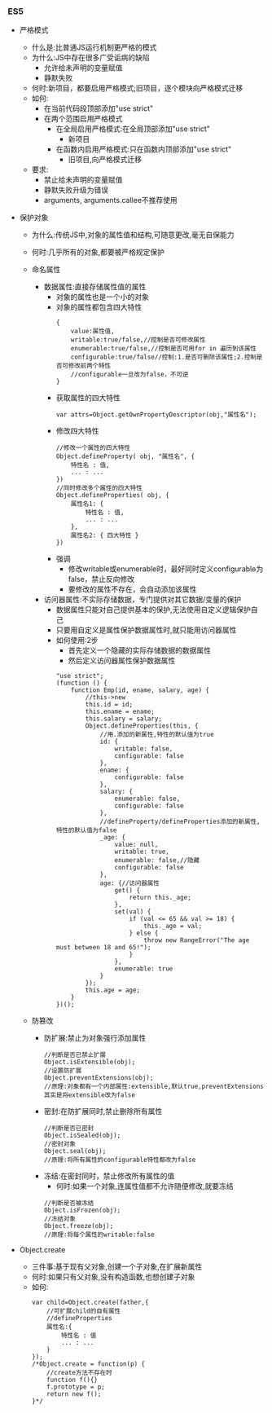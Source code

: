 ### ES5
- 严格模式
    - 什么是:比普通JS运行机制更严格的模式
    - 为什么:JS中存在很多广受诟病的缺陷
        - 允许给未声明的变量赋值
        - 静默失败
    - 何时:新项目，都要启用严格模式;旧项目，逐个模块向严格模式迁移
    - 如何:
        - 在当前代码段顶部添加"use strict"
        - 在两个范围启用严格模式
            - 在全局启用严格模式:在全局顶部添加"use strict"
                - 新项目
            - 在函数内启用严格模式:只在函数内顶部添加"use strict"
                - 旧项目,向严格模式迁移
    - 要求:
        - 禁止给未声明的变量赋值
        - 静默失败升级为错误
        - arguments, arguments.callee不推荐使用

- 保护对象
    - 为什么:传统JS中,对象的属性值和结构,可随意更改,毫无自保能力
    - 何时:几乎所有的对象,都要被严格规定保护
    - 命名属性
        - 数据属性:直接存储属性值的属性
            - 对象的属性也是一个小的对象
            - 对象的属性都包含四大特性
                `````````
                {
                    value:属性值,
                    writable:true/false,//控制是否可修改属性
                    enumerable:true/false,//控制是否可用for in 遍历到该属性
                    configurable:true/false//控制:1.是否可删除该属性;2.控制是否可修改前两个特性
                    //configurable一旦改为false，不可逆
                }
                `````````
            - 获取属性的四大特性
                ````````````
                var attrs=Object.getOwnPropertyDescriptor(obj,"属性名");
                ````````````
            - 修改四大特性
                `````````````
                //修改一个属性的四大特性
                Object.defineProperty( obj, "属性名", {
                    特性名 : 值,
                    ... : ...
                })
                //同时修改多个属性的四大特性
                Object.defineProperties( obj, {
                    属性名1: {
                        特性名 : 值,
                        ... : ...
                    },
                    属性名2: { 四大特性 }
                })
                `````````````
            - 强调
                - 修改writable或enumerable时，最好同时定义configurable为false，禁止反向修改
                - 要修改的属性不存在，会自动添加该属性
        - 访问器属性:不实际存储数据，专门提供对其它数据/变量的保护
            - 数据属性只能对自己提供基本的保护,无法使用自定义逻辑保护自己
            - 只要用自定义是属性保护数据属性时,就只能用访问器属性
            - 如何使用:2步
                - 首先定义一个隐藏的实际存储数据的数据属性
                - 然后定义访问器属性保护数据属性
                ``````````
                "use strict";
                (function () {
                    function Emp(id, ename, salary, age) {
                        //this->new
                        this.id = id;
                        this.ename = ename;
                        this.salary = salary;
                        Object.defineProperties(this, {
                            //用.添加的新属性,特性的默认值为true
                            id: {
                                writable: false,
                                configurable: false
                            },
                            ename: {
                                configurable: false
                            },
                            salary: {
                                enumerable: false,
                                configurable: false
                            },
                            //defineProperty/defineProperties添加的新属性,特性的默认值为false
                            _age: {
                                value: null,
                                writable: true,
                                enumerable: false,//隐藏
                                configurable: false
                            },
                            age: {//访问器属性
                                get() {
                                    return this._age;
                                },
                                set(val) {
                                    if (val <= 65 && val >= 18) {
                                        this._age = val;
                                    } else {
                                        throw new RangeError("The age must between 18 and 65!");
                                    }
                                },
                                enumerable: true
                            }
                        });
                        this.age = age;
                    }
                })();
                ``````````

    - 防篡改
        - 防扩展:禁止为对象强行添加属性
            `````````
            //判断是否已禁止扩展
            Object.isExtensible(obj);
            //设置防扩展
            Object.preventExtensions(obj);
            //原理:对象都有一个内部属性:extensible,默认true,preventExtensions其实是将extensible改为false
            `````````
        - 密封:在防扩展同时,禁止删除所有属性
            ````````
            //判断是否已密封
            Object.isSealed(obj);
            //密封对象
            Object.seal(obj);
            //原理:将所有属性的configurable特性都改为false
            ````````
        - 冻结:在密封同时，禁止修改所有属性的值
            - 何时:如果一个对象,连属性值都不允许随便修改,就要冻结
            ````````
            //判断是否被冻结
            Object.isFrozen(obj);
            //冻结对象
            Object.freeze(obj);
            //原理:将每个属性的writable:false
            ````````
- Object.create
    - 三件事:基于现有父对象,创建一个子对象,在扩展新属性
    - 何时:如果只有父对象,没有构造函数,也想创建子对象
    - 如何:
        ````````
        var child=Object.create(father,{
            //可扩展child的自有属性
            //defineProperties
            属性名:{
                特性名 : 值
                ... : ...
            }
        });
        /*Object.create = function(p) {
            //create方法不存在时
            function f(){}
            f.prototype = p;
            return new f();
        }*/
        ````````